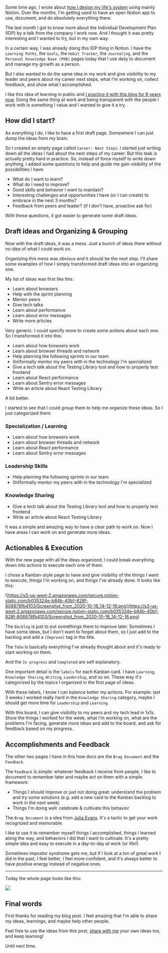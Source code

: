 Some time ago, I wrote about [how I design my life's system](/designing-my-lifes-system) using mainly Notion. Over the months, I'm getting used to have an open Notion app to use, document, and do absolutely everything there.

The last month I got to know more about the Individual Development Plan (IDP) by a talk from the company I work now. And I thought it was pretty interesting and I wanted to try, but in my own way.

In a certain way, I was already doing this IDP thing in Notion. I have the `Learning Paths`, the `Goals`, the `Habit Tracker`, the `Journaling`, and the `Personal Knowledge Base (PKB)` pages today that I use daily to document and manage my growth as a person.

But I also wanted to do the same idea in my work and give visibility to my leader and peers about my career next steps, what I'm working on, collect feedback, and show what I accomplished.

I like this idea of learning in public and [I practice it with this blog for 6 years now](). Doing the same thing at work and being transparent with the people I work with is something I value and I wanted to give it a try.

## How did I start?

As everything I do, I like to have a first draft page. Somewhere I can just dump the ideas from my brain.

So I created an empty page called `Career: Next Steps`. I started just writing down all the ideas I had about the next steps of my career. But this task is actually pretty hard in practice. So, instead of force myself to write down anything, I added some questions to help and guide me gain visibility of the possibilities I have:

- What do I want to learn?
- What do I need to improve?
- Good skills and behavior I want to maintain?
- Interesting challenges and opportunities I have (or I can create) to embrace in the next 3 months?
- Feedback from peers and leader? (if I don't have, proactive ask for)

With these questions, it got easier to generate some draft ideas.

## Draft ideas and Organizing & Grouping

Now with the draft ideas, it was a mess. Just a bunch of ideas there without no idea of what I could work on.

Organizing this mess was obvious and it should be the next step. I'll share some examples of how I simply transformed draft ideas into an organizing one.

My list of ideas was first like this:

- Learn about browsers
- Help with the sprint planning
- Mentor peers
- Give tech talks
- Learn about performance
- Learn about error messages
- Write more articles

Very generic. I could specify more to create some actions about each one. So I transformed it into this:

- Learn about how browsers work
- Learn about browser threads and network
- Help planning the following sprints in our team
- (In)formally mentor my peers with in the technology I'm specialized
- Give a tech talk about the Testing Library tool and how to properly test frontend
- Learn about React performance
- Learn about Sentry error messages
- Write an article about React Testing Library

A bit better.

I started to see that I could group them to help me organize these ideas. So I just categorized them:

### Specialization / Learning

- Learn about how browsers work
- Learn about browser threads and network
- Learn about React performance
- Learn about Sentry error messages

### Leadership Skills

- Help planning the following sprints in our team
- (In)formally mentor my peers with in the technology I'm specialized

### Knowledge Sharing

- Give a tech talk about the Testing Library tool and how to properly test frontend
- Write an article about React Testing Library

It was a simple and amazing way to have a clear path to work on. Now I have areas I can work on and generate more ideas.

## Actionables & Execution

With the new page with all the ideas organized, I could break everything down into actions to execute each one of them.

I chose a Kanban-style page to have and give visibility of the things I want to execute, things I'm working on, and things I've already done. It looks like this:

![https://s3-us-west-2.amazonaws.com/secure.notion-static.com/b035324e-b84b-40b1-828f-808878fb4103/Screenshot_from_2020-10-18_14-12-16.png](https://s3-us-west-2.amazonaws.com/secure.notion-static.com/b035324e-b84b-40b1-828f-808878fb4103/Screenshot_from_2020-10-18_14-12-16.png)

The `Backlog` is just to put somethings there to improve later. Sometimes I have some ideas, but I don't want to forget about them, so I just add to the backlog and add a `[Improve]` tag in the title.

The `ToDo` is basically everything I've already thought about and it's ready to start working on them.

And the `In progress` and `Completed` are self explanatory.

One important detail is the `labels` for each Kanban card. I have `Learning`, `Knowledge Sharing`, `Writing`, `Leadership`, and so on. These way it's categorized by the topics I organized in the first page of ideas.

With these labels, I know I can balance better my actions. For example: last 3 weeks I worked really hard in the `Knowledge Sharing` category, maybe I should get more time for `Leadership` and `Learning`.

With this board, I can give visibility to my peers and my tech lead in 1x1s. Show the things I worked for the week, what I'm working on, what are the problems I'm facing, generate more ideas and add to the board, and ask for feedback based on my progress.

## Accomplishments and Feedback

The other two pages I have in this how docs are the `Brag Document` and the `Feedback`.

The `Feedback` is simple: whatever feedback I receive from people, I like to document to remember later and maybe act on them with a simple framework:

- Things I should improve or just not doing great: understand the problem and try some solutions (e.g. add a new card to the Kanban backlog to work in the next week)
- Things I'm doing well: celebrate & cultivate this behavior

The `Brag Document` is a idea from [Julia Evans](https://jvns.ca/blog/brag-documents/). It's a tactic to get your work recognized and memorable.

I like to use it to remember myself things I accomplished, things I learned along the way, and behaviors I did that I want to cultivate. It's a pretty simple idea and easy to execute in a day-to-day at work (or life!).

Sometimes impostor syndrome gets me, but if I look at a ton of great work I did in the past, I feel better, I feel more confident, and it's always better to have positive energy instead of negative ones.

---

Today the whole page looks like this:

<img src="/building-an-individual-development-plan-with-notion/example.png">

## Final words

First thanks for reading my blog post. I feel amazing that I'm able to share my ideas, learnings, and maybe help other people.

Feel free to use the ideas from this post, [share with me](https://twitter.com/leandrotk_) your own ideas too, and keep learning!

Until next time.
